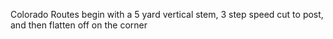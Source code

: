Colorado Routes begin with a 5 yard vertical stem, 3 step speed cut to post, and then flatten off on the corner